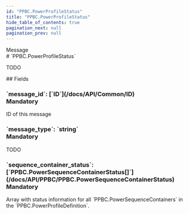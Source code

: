 ```yaml
---
id: "PPBC.PowerProfileStatus"
title: "PPBC.PowerProfileStatus"
hide_table_of_contents: true
pagination_next: null
pagination_prev: null
---
```


<div style={{ display: "flex", flexDirection: "row", alignItems: "start", justifyContent: "center" }}>
<div style={{ flexBasis: "35rem", flexGrow: "0", minWidth: "0" }}>
<div style={{ marginLeft: "1rem", marginBottom: "2rem" }}>
<div class="api-title">
<div style={{ width: "fit-content", fontWeight: 500, color: "gray" }}>
Message
</div>
# `PPBC.PowerProfileStatus`
</div>


TODO

</div>

<div style={{ marginLeft: "1rem" }}>
## Fields
</div>
<div class="field-card">
<h3>`message_id`: <span className="type-link">[`ID`](/docs/API/Common/ID)</span> <div style={{ float: "right", color: "#888888", fontSize: '10pt', fontWeight: "400" }}>Mandatory</div></h3>
ID of this message

</div>
<div class="field-card">
<h3>`message_type`: <span className="type-link">`string`</span> <div style={{ float: "right", color: "#888888", fontSize: '10pt', fontWeight: "400" }}>Mandatory</div></h3>
TODO

</div>
<div class="field-card">
<h3>`sequence_container_status`: <span className="type-link">[`PPBC.PowerSequenceContainerStatus[]`](/docs/API/PPBC/PPBC.PowerSequenceContainerStatus)</span> <div style={{ float: "right", color: "#888888", fontSize: '10pt', fontWeight: "400" }}>Mandatory</div></h3>
Array with status information for all `PPBC.PowerSequenceContainers` in the `PPBC.PowerProfileDefinition`.

</div>
</div>
</div>